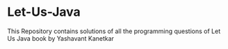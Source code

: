 # Let-Us-Java
This Repository contains solutions of all the programming questions of Let Us Java book by Yashavant Kanetkar
